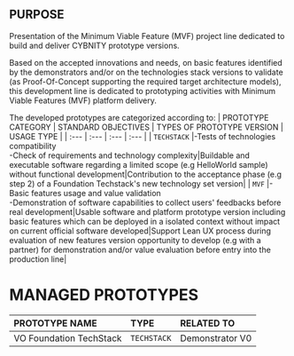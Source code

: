 ## PURPOSE
Presentation of the Minimum Viable Feature (MVF) project line dedicated to build and deliver CYBNITY prototype versions.

Based on the accepted innovations and needs, on basic features identified by the demonstrators and/or on the technologies stack versions to validate (as Proof-Of-Concept supporting the required target architecture models), this development line is dedicated to prototyping activities with Minimum Viable Features (MVF) platform delivery.

The developed prototypes are categorized according to:
| PROTOTYPE CATEGORY | STANDARD OBJECTIVES | TYPES OF PROTOTYPE VERSION | USAGE TYPE |
| :--- | :--- | :--- | :--- |
| `TECHSTACK` |-Tests of technologies compatibility<br>-Check of requirements and technology complexity|Buildable and executable software regarding a limited scope (e.g HelloWorld sample) without functional development|Contribution to the acceptance phase (e.g step 2) of a Foundation Techstack's new technology set version|
| `MVF` |-Basic features usage and value validation<br>-Demonstration of software capabilities to collect users' feedbacks before real development|Usable software and platform prototype version including basic features which can be deployed in a isolated context without impact on current official software developed|Support Lean UX process during evaluation of new features version opportunity to develop (e.g with a partner) for demonstration and/or value evaluation before entry into the production line|

# MANAGED PROTOTYPES

| PROTOTYPE NAME | TYPE | RELATED TO |
| :--- | :--- | :--- |
| VO Foundation TechStack | `TECHSTACK` | Demonstrator V0 |